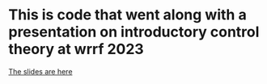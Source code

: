 # This is code that went along with a presentation on introductory control theory at wrrf 2023

[The slides are here ](https://docs.google.com/presentation/d/16v5GGe6sUrCHQ1N7aFaLU4BUQyrxnIYPVmpAjoK7dxY/edit?usp=sharing)